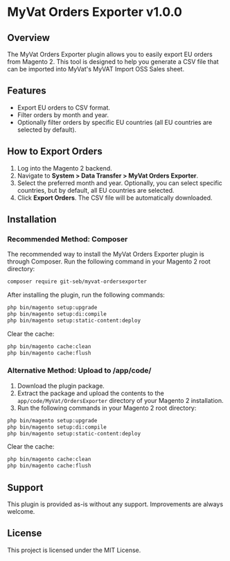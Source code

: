 # MyVat Orders Exporter v1.0.0

## Overview

The MyVat Orders Exporter plugin allows you to easily export EU orders from Magento 2. This tool is designed to help you generate a CSV file that can be imported into MyVat's MyVAT Import OSS Sales sheet.

## Features

- Export EU orders to CSV format.
- Filter orders by month and year.
- Optionally filter orders by specific EU countries (all EU countries are selected by default).

## How to Export Orders

1. Log into the Magento 2 backend.
2. Navigate to **System > Data Transfer > MyVat Orders Exporter**.
3. Select the preferred month and year. Optionally, you can select specific countries, but by default, all EU countries are selected.
4. Click **Export Orders**. The CSV file will be automatically downloaded.

## Installation

### Recommended Method: Composer

The recommended way to install the MyVat Orders Exporter plugin is through Composer. Run the following command in your Magento 2 root directory:

```bash
composer require git-seb/myvat-ordersexporter
```

After installing the plugin, run the following commands:

```bash
php bin/magento setup:upgrade
php bin/magento setup:di:compile
php bin/magento setup:static-content:deploy
```

Clear the cache:

```bash
php bin/magento cache:clean
php bin/magento cache:flush
```

### Alternative Method: Upload to /app/code/

1. Download the plugin package.
2. Extract the package and upload the contents to the `app/code/MyVat/OrdersExporter` directory of your Magento 2 installation.
3. Run the following commands in your Magento 2 root directory:

```bash
php bin/magento setup:upgrade
php bin/magento setup:di:compile
php bin/magento setup:static-content:deploy
```

Clear the cache:

```bash
php bin/magento cache:clean
php bin/magento cache:flush
```

## Support

This plugin is provided as-is without any support. Improvements are always welcome.

## License

This project is licensed under the MIT License.
